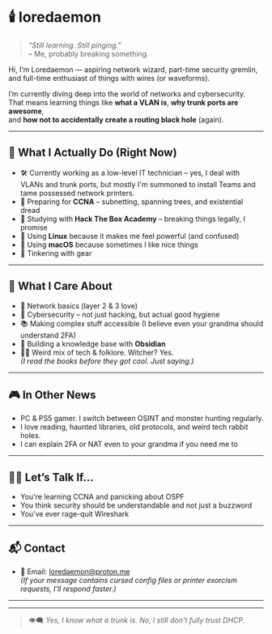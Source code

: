 # 🕯️ loredaemon

> _"Still learning. Still pinging."_  
> – Me, probably breaking something.

Hi, I’m Loredaemon — aspiring network wizard, part-time security gremlin, and full-time enthusiast of things with wires (or waveforms).

I’m currently diving deep into the world of networks and cybersecurity.  
That means learning things like **what a VLAN is**, **why trunk ports are awesome**,  
and **how not to accidentally create a routing black hole** (again).

---

## 🧠 What I Actually Do (Right Now)

- 🛠️ Currently working as a low-level IT technician – yes, I deal with VLANs and trunk ports, but mostly I'm summoned to install Teams and tame possessed network printers.
- 🧷 Preparing for **CCNA** – subnetting, spanning trees, and existential dread
- 🧪 Studying with **Hack The Box Academy** – breaking things legally, I promise
- 🐧 Using **Linux** because it makes me feel powerful (and confused)
- 🍏 Using **macOS** because sometimes I like nice things
- 🎸 Tinkering with gear

---

## 🧰 What I Care About

- 📡 Network basics (layer 2 & 3 love)
- 🔐 Cybersecurity – not just hacking, but actual good hygiene
- 📚 Making complex stuff accessible (I believe even your grandma should understand 2FA)
- 🧱 Building a knowledge base with **Obsidian**
- 🧙‍♀️ Weird mix of tech & folklore. Witcher? Yes.  
  _(I read the books before they got cool. Just saying.)_

---

## 🎮 In Other News

- PC & PS5 gamer. I switch between OSINT and monster hunting regularly.
- I love reading, haunted libraries, old protocols, and weird tech rabbit holes.
- I can explain 2FA or NAT even to your grandma if you need me to

---

## 🧙‍♀️ Let’s Talk If...

- You're learning CCNA and panicking about OSPF
- You think security should be understandable and not just a buzzword
- You’ve ever rage-quit Wireshark

---

## 📬 Contact

- 📧 Email: [loredaemon@proton.me](mailto:loredaemon@proton.me)  
  _(If your message contains cursed config files or printer exorcism requests, I’ll respond faster.)_

---


---

> 👁️‍🗨️ *Yes, I know what a trunk is. No, I still don’t fully trust DHCP.*



